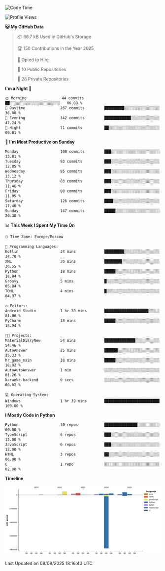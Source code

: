 <!--START_SECTION:waka-->
![Code Time](http://img.shields.io/badge/Code%20Time-811%20hrs%2031%20mins-blue)

![Profile Views](http://img.shields.io/badge/Profile%20Views-2-blue)

**🐱 My GitHub Data** 

> 📦 66.7 kB Used in GitHub's Storage 
 > 
> 🏆 150 Contributions in the Year 2025
 > 
> 💼 Opted to Hire
 > 
> 📜 10 Public Repositories 
 > 
> 🔑 28 Private Repositories 
 > 
**I'm a Night 🦉** 

```text
🌞 Morning                44 commits          ██░░░░░░░░░░░░░░░░░░░░░░░   06.08 % 
🌆 Daytime                267 commits         █████████░░░░░░░░░░░░░░░░   36.88 % 
🌃 Evening                342 commits         ████████████░░░░░░░░░░░░░   47.24 % 
🌙 Night                  71 commits          ██░░░░░░░░░░░░░░░░░░░░░░░   09.81 % 
```
📅 **I'm Most Productive on Sunday** 

```text
Monday                   100 commits         ███░░░░░░░░░░░░░░░░░░░░░░   13.81 % 
Tuesday                  93 commits          ███░░░░░░░░░░░░░░░░░░░░░░   12.85 % 
Wednesday                95 commits          ███░░░░░░░░░░░░░░░░░░░░░░   13.12 % 
Thursday                 83 commits          ███░░░░░░░░░░░░░░░░░░░░░░   11.46 % 
Friday                   80 commits          ███░░░░░░░░░░░░░░░░░░░░░░   11.05 % 
Saturday                 126 commits         ████░░░░░░░░░░░░░░░░░░░░░   17.40 % 
Sunday                   147 commits         █████░░░░░░░░░░░░░░░░░░░░   20.30 % 
```


📊 **This Week I Spent My Time On** 

```text
🕑︎ Time Zone: Europe/Moscow

💬 Programming Languages: 
Kotlin                   34 mins             █████████░░░░░░░░░░░░░░░░   34.70 % 
XML                      30 mins             ████████░░░░░░░░░░░░░░░░░   30.55 % 
Python                   18 mins             █████░░░░░░░░░░░░░░░░░░░░   18.94 % 
Groovy                   5 mins              █░░░░░░░░░░░░░░░░░░░░░░░░   05.84 % 
TOML                     4 mins              █░░░░░░░░░░░░░░░░░░░░░░░░   04.97 % 

🔥 Editors: 
Android Studio           1 hr 20 mins        ████████████████████░░░░░   81.06 % 
PyCharm                  18 mins             █████░░░░░░░░░░░░░░░░░░░░   18.94 % 

🐱‍💻 Projects: 
MaterialDiaryNew         54 mins             ██████████████░░░░░░░░░░░   54.46 % 
AutoAnswer               25 mins             ██████░░░░░░░░░░░░░░░░░░░   25.33 % 
hr_game_main             18 mins             █████░░░░░░░░░░░░░░░░░░░░   18.92 % 
AutoAutoAnswer           1 min               ░░░░░░░░░░░░░░░░░░░░░░░░░   01.26 % 
karaoke-backend          0 secs              ░░░░░░░░░░░░░░░░░░░░░░░░░   00.02 % 

💻 Operating System: 
Windows                  1 hr 39 mins        █████████████████████████   100.00 % 
```

**I Mostly Code in Python** 

```text
Python                   30 repos            ███████████████░░░░░░░░░░   60.00 % 
TypeScript               6 repos             ███░░░░░░░░░░░░░░░░░░░░░░   12.00 % 
JavaScript               6 repos             ███░░░░░░░░░░░░░░░░░░░░░░   12.00 % 
HTML                     3 repos             ██░░░░░░░░░░░░░░░░░░░░░░░   06.00 % 
C                        1 repo              ░░░░░░░░░░░░░░░░░░░░░░░░░   02.00 % 
```



**Timeline**

![Lines of Code chart](https://raw.githubusercontent.com/adlemx/adlemx/main/assets/bar_graph.png)


 Last Updated on 08/09/2025 18:16:43 UTC
<!--END_SECTION:waka-->
